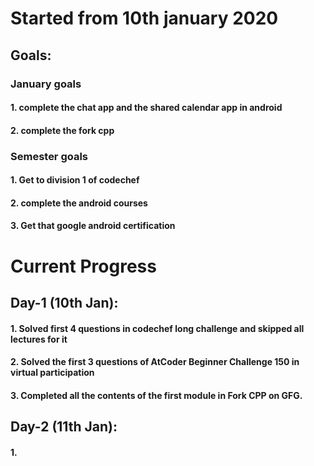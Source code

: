 # Started from 10th january 2020
## Goals:

### January goals
#### 1. complete the chat app and the shared calendar app in android
#### 2. complete the fork cpp

### Semester goals
#### 1. Get to division 1 of codechef
#### 2. complete the android courses
#### 3. Get that google android certification

# Current Progress

## Day-1 (10th Jan):
#### 1. Solved first 4 questions in codechef long challenge and skipped all lectures for it
#### 2. Solved the first 3 questions of AtCoder Beginner Challenge 150 in virtual participation
#### 3. Completed all the contents of the first module in Fork CPP on GFG.

## Day-2 (11th Jan):
#### 1.
